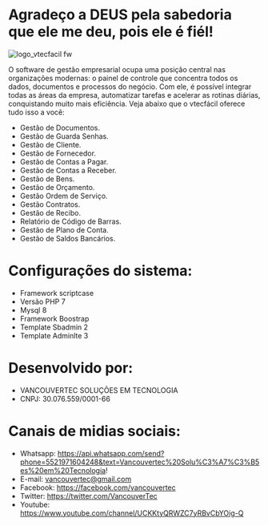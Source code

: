 <h1>Agradeço a DEUS pela sabedoria que ele me deu, pois ele é fiél!</H1>

![logo_vtecfacil fw](https://user-images.githubusercontent.com/98604277/151984982-ec74249e-10f2-42e8-8d0b-7f0a3cca0a3b.png) 

O software de gestão empresarial ocupa uma posição central nas organizações modernas: o painel de controle que concentra todos os dados, documentos e processos do negócio. Com ele, é possível integrar todas as áreas da empresa, automatizar tarefas e acelerar as rotinas diárias, conquistando muito mais eficiência. Veja abaixo que o vtecfácil oferece tudo isso a você:

- Gestão de Documentos.
- Gestão de Guarda Senhas.
- Gestão de Cliente.
- Gestão de Fornecedor.
- Gestão de Contas a Pagar.
- Gestão de Contas a Receber.
- Gestão de Bens.
- Gestão de Orçamento.
- Gestão Ordem de Serviço.
- Gestão Contratos.
- Gestão de Recibo.
- Relatório de Código de Barras.
- Gestão de Plano de Conta.
- Gestão de Saldos Bancários.

# Configurações do sistema:
- Framework scriptcase
- Versão PHP 7
- Mysql 8
- Framework Boostrap
- Template Sbadmin 2
- Template Adminlte 3

# Desenvolvido por:
- VANCOUVERTEC SOLUÇÕES EM TECNOLOGIA
- CNPJ: 30.076.559/0001-66

# Canais de midias sociais:
- Whatsapp: https://api.whatsapp.com/send?phone=5521971604248&text=Vancouvertec%20Solu%C3%A7%C3%B5es%20em%20Tecnologia!
- E-mail: vancouvertec@gmail.com
- Facebook: https://facebook.com/vancouvertec
- Twitter: https://twitter.com/VancouverTec
- Youtube: https://www.youtube.com/channel/UCKKtyQRWZC7yRBvCbYOig-Q 
